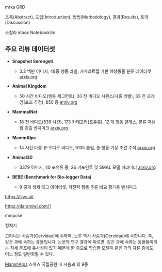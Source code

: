 mrks
GRD

초록(Abstract), 도입(Introduction), 방법(Methodology), 결과(Results), 토의(Discussion)

스칼라 inbox
Notebookllm


## 주요 리뷰 데이터셋

- **Snapshot Serengeti**
    
    - 3.2 백만 이미지, 48종 행동 라벨, 카메라트랩 기반 야생동물 분류 데이터셋 [arxiv.org](https://arxiv.org/abs/1703.05830?utm_source=chatgpt.com)
        
- **Animal Kingdom**
    
    - 50 시간 비디오(행동 세그먼트), 30 천 비디오 시퀀스(다중 라벨), 33 천 프레임(포즈 추정), 850 종 [arxiv.org](https://arxiv.org/abs/2204.08129?utm_source=chatgpt.com)
        
- **MammalNet**
    
    - 18 천 비디오(539 시간), 173 카테고리(포유류), 12 개 행동 클래스, 분류·저샘플·검출 벤치마크 [arxiv.org](https://arxiv.org/abs/2306.00576?utm_source=chatgpt.com)
        
- **MammAlps**
    
    - 14 시간 다중 뷰·오디오 비디오, 6135 클립, 종·행동·기상 조건 주석 [arxiv.org](https://arxiv.org/abs/2503.18223?utm_source=chatgpt.com)
        
- **Animal3D**
    
    - 3379 이미지, 40 포유류 종, 26 키포인트 및 SMAL 모델 파라미터 [arxiv.org](https://arxiv.org/abs/2308.11737?utm_source=chatgpt.com)
        
- **BEBE (Benchmark for Bio-logger Data)**
    
    - 9 공개 생체 태그 데이터셋, 저전력 행동 추론 비교 평가용 벤치마크

https://lilys.ai/


https://daramjwi.com/1

mmpose 


정처기


고라니는 사슴과(Cervidae)에 속하며, 노루 역시 사슴과(Cervidae)에 속합니다. 즉, 같은 과에 속하는 종들입니다. 논문의 연구 결과에 따르면, 같은 과에 속하는 동물들끼리는 자세 분포에 유사성이 있기 때문에 한 종으로 학습한 모델이 같은 과의 다른 종에도 어느 정도 일반화될 수 있다.




[MammAlps](https://eceo-epfl.github.io/MammAlps/) 스위스 국립공원 내 사슴과 외 9종
